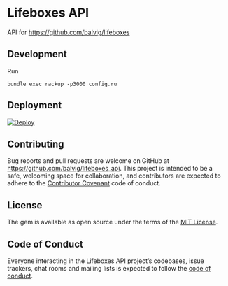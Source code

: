 # Lifeboxes API

API for https://github.com/balvig/lifeboxes

## Development

Run

```
bundle exec rackup -p3000 config.ru
```

## Deployment

[![Deploy](https://www.herokucdn.com/deploy/button.svg)](https://heroku.com/deploy)

## Contributing

Bug reports and pull requests are welcome on GitHub at https://github.com/balvig/lifeboxes_api. This project is intended to be a safe, welcoming space for collaboration, and contributors are expected to adhere to the [Contributor Covenant](http://contributor-covenant.org) code of conduct.

## License

The gem is available as open source under the terms of the [MIT License](http://opensource.org/licenses/MIT).

## Code of Conduct

Everyone interacting in the Lifeboxes API project’s codebases, issue trackers, chat rooms and mailing lists is expected to follow the [code of conduct](https://github.com/balvig/lifeboxes_api/blob/master/CODE_OF_CONDUCT.md).
